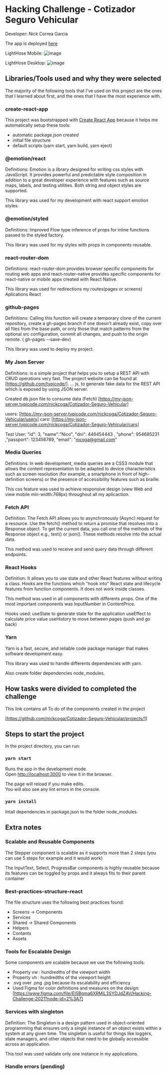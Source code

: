 # Hacking Challenge - Cotizador Seguro Vehicular

Developer: Nick Correa Garcia

The app is deployed [here](https://nickcoga.github.io/Cotizador-Seguro-Vehicular/)

LightHose Mobile: ![image](https://user-images.githubusercontent.com/68827067/120421760-80188500-c32c-11eb-9265-bb3cd4770a5a.png)

LightHose Desktop: ![image](https://user-images.githubusercontent.com/68827067/120421573-2f089100-c32c-11eb-8bf0-5e27edec6032.png)


## Libraries/Tools used and why they were selected

The majority of the following tools that I've used on this project are the ones that I learned about first, and the ones that I have the most experience with.

### create-react-app

This project was bootstrapped with [Create React App](https://github.com/facebook/create-react-app) because it helps me automatically setup these tools:

- automatic package.json created
- initial file structure
- default scripts (yarn start, yarn build, yarn eject)

### @emotion/react

Definitions: Emotion is a library designed for writing css styles with JavaScript. It provides powerful and predictable style composition in addition to a great developer experience with features such as source maps, labels, and testing utilities. Both string and object styles are supported.

This library was used for my development with react support emotion styles.

### @emotion/styled

Definitions: Improved Flow type inference of props for inline functions passed to the styled factory.

This library was used for my styles with props in components reusable.

### react-router-dom

Definitions: react-router-dom provides browser specific components for routing web apps and react-router-native provides specific components for react-native or mobile apps created with React Native.

This library was used for redirections my routes(pages or screens) Aplications React

### github-pages

Definitions: Calling this function will create a temporary clone of the current repository, create a gh-pages branch if one doesn't already exist, copy over all files from the base path, or only those that match patterns from the optional src configuration, commit all changes, and push to the origin remote. ( gh-pages --save-dev)

This library was used to deploy my project.

### My Json Server

Definitions: is a simple project that helps you to setup a REST API with CRUD operations very fast. The project website can be found at [https://github.com/typicode/]. ... js, to generate fake data for the REST API which is exposed by using JSON server.

Created db.json file to consume data (Fetch)
[https://my-json-server.typicode.com/nickcoga/Cotizador-Seguro-Vehicular]

users: [https://my-json-server.typicode.com/nickcoga/Cotizador-Seguro-Vehicular/users]
cars: [https://my-json-server.typicode.com/nickcoga/Cotizador-Seguro-Vehicular/cars]

Test User: "id": 3, "name":"Nico", "dni": 446454443 , "phone": 954685231 ,"passport": 123456789, "email": "nicoga@gmail.com"

### Media Queries

Definitions: In web development, media queries are a CSS3 module that allows the content representation to be adapted to device characteristics such as screen resolution (for example, a smartphone in front of high-definition screens) or the presence of accessibility features such as braille.

This css feature was used to achieve responsive design (view Web and view mobile min-width:768px) throughout all my aplicaction.

### Fetch API

Definition: The Fetch API allows you to asynchronously (Async) request for a resource. Use the fetch() method to return a promise that resolves into a Response object. To get the current data, you call one of the methods of the Response object e.g., text() or json(). These methods resolve into the actual data.

This method was used to receive and send query data through different endpoints.

### React Hooks

Definition: It allows you to use state and other React features without writing a class. Hooks are the functions which "hook into" React state and lifecycle features from function components. It does not work inside classes.

This method was used in all components with differents props. One of the most important components was InputNumber in ContentPrice.

Hooks used:
useState to generate state for the application
useEffect to calculate price value
useHistory to move between pages (push and go back)

### Yarn

Yarn is a fast, secure, and reliable code package manager that makes software development easy.

This library was used to handle differents dependencies with yarn.

Also create folder dependencies node_modules.

## How tasks were divided to completed the challenge

This link contains all To do of the components created in the project

[https://github.com/nickcoga/Cotizador-Seguro-Vehicular/projects/1]

## Steps to start the project

In the project directory, you can run:

### `yarn start`

Runs the app in the development mode.\
Open [http://localhost:3000](http://localhost:3000) to view it in the browser.

The page will reload if you make edits.\
You will also see any lint errors in the console.

### `yarn install`

Intall dependencies in package.json to the folder node_modules.

## Extra notes

### Scalable and Reusable Components

The Stepper component is scalable as it supports more than 2 steps (you can use 5 steps for example and it would work)

The InputText, Select, ProgressBar components is highly reusable because its features can be toggled by props and it always fits to their parent container

### Best-practices-structure-react

The file structure uses the following best practices found:

- Screens -> Components
- Services
- Shared -> Shared Components
- Helpers
- Contants
- Assets

### Tools for Escalable Design

Some components are scalable because we use the following tools:

- Property vw : hundredths of the viewport width
- Property vh : hundredths of the viewport height
- .svg over .png .jpg because its escalability and efficiency
- Used Figma for color definitions and measures on the design:[https://www.figma.com/file/EI5Bqma6XRMiL3SYDJdZAV/Hacking-Challenge-2021?node-id=2%3A7]

### Services with singleton

Definition: The Singleton is a design pattern used in object-oriented programming that ensures only a single instance of an object exists within a system at any given time. The singleton is useful for things like loggers, state managers, and other objects that need to be globally accessible across an application.

This tool was used validate only one instance in my applications.

### Handle errors (pending)
